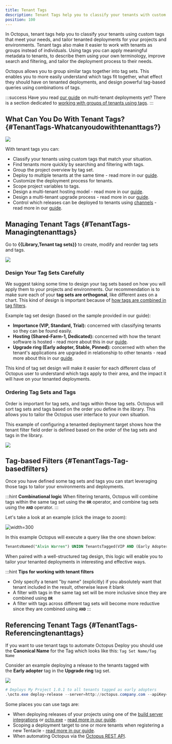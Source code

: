 ```yaml
---
title: Tenant Tags
description: Tenant Tags help you to classify your tenants with custom tags so you can tailor your tenanted deployments accordingly.
position: 100
---
```


In Octopus, tenant tags help you to classify your tenants using custom tags that meet your needs, and tailor tenanted deployments for your projects and environments. Tenant tags also make it easier to work with tenants as groups instead of individuals. Using tags you can apply meaningful metadata to tenants, to describe them using your own terminology, improve search and filtering, and tailor the deployment process to their needs.

Octopus allows you to group similar tags together into tag sets. This enables you to more easily understand which tags fit together, what effect they should have on tenanted deployments, and design powerful tag-based queries using combinations of tags.

:::success
Have you read [our guide](/docs/deployment-patterns/multi-tenant-deployments/multi-tenant-deployment-guide/index.md) on multi-tenant deployments yet? There is a section dedicated to [working with groups of tenants using tags](/docs/deployment-patterns/multi-tenant-deployments/multi-tenant-deployment-guide/working-with-groups-of-tenants-using-tags.md).
:::

## What Can You Do With Tenant Tags? {#TenantTags-Whatcanyoudowithtenanttags?}

![](tag-sets.png)

With tenant tags you can:

- Classify your tenants using custom tags that match your situation.
- Find tenants more quickly by searching and filtering with tags.
- Group the project overview by tag set.
- Deploy to multiple tenants at the same time - read more in our [guide](/docs/deployment-patterns/multi-tenant-deployments/multi-tenant-deployment-guide/designing-a-multi-tenant-upgrade-process.md).
- Customize the deployment process for tenants.
- Scope project variables to tags.
- Design a multi-tenant hosting model - read more in our [guide](/docs/deployment-patterns/multi-tenant-deployments/multi-tenant-deployment-guide/designing-a-multi-tenant-hosting-model.md).
- Design a multi-tenant upgrade process - read more in our [guide](/docs/deployment-patterns/multi-tenant-deployments/multi-tenant-deployment-guide/designing-a-multi-tenant-upgrade-process.md).
- Control which releases can be deployed to tenants using [channels](/docs/deployment-process/channels/index.md) - read more in our [guide](/docs/deployment-patterns/multi-tenant-deployments/multi-tenant-deployment-guide/designing-a-multi-tenant-upgrade-process.md).

## Managing Tenant Tags {#TenantTags-Managingtenanttags}

Go to **{{Library,Tenant tag sets}}** to create, modify and reorder tag sets and tags.

![](tenant-importance.png)


### Design Your Tag Sets Carefully
We suggest taking some time to design your tag sets based on how you will apply them to your projects and environments. Our recommendation is to make sure each of your **tag sets are orthogonal**, like different axes on a chart. This kind of design is important because of [how tags are combined in tag filters](#TenantTags-Tag-basedfilters).

Example tag set design (based on the sample provided in our guide):

- **Importance (VIP, Standard, Trial):** concerned with classifying tenants so they can be found easily.
- **Hosting (Shared-Farm-1, Dedicated):** concerned with how the tenant software is hosted - read more about this in our [guide](/docs/deployment-patterns/multi-tenant-deployments/multi-tenant-deployment-guide/designing-a-multi-tenant-hosting-model.md).
- **Upgrade ring (Early adopter, Stable, Pinned):** concerned with when the tenant's applications are upgraded in relationship to other tenants - read more about this in our [guide](/docs/deployment-patterns/multi-tenant-deployments/multi-tenant-deployment-guide/designing-a-multi-tenant-upgrade-process.md).

This kind of tag set design will make it easier for each different class of Octopus user to understand which tags apply to their area, and the impact it will have on your tenanted deployments.

### Ordering Tag Sets and Tags
Order is important for tag sets, and tags within those tag sets. Octopus will sort tag sets and tags based on the order you define in the library. This allows you to tailor the Octopus user interface to your own situation.

This example of configuring a tenanted deployment target shows how the tenant filter field order is defined based on the order of the tag sets and tags in the library.

![](/docs/images/5670003/5865645.png)

## Tag-based Filters {#TenantTags-Tag-basedfilters}

Once you have defined some tag sets and tags you can start leveraging those tags to tailor your environments and deployments.

:::hint
**Combinational logic**
When filtering tenants, Octopus will combine tags within the same tag set using the **`OR`** operator, and combine tag sets using the **`AND`** operator.
:::

Let's take a look at an example (click the image to zoom):

![](/docs/images/5670003/5865646.png "width=300")

In this example Octopus will execute a query like the one shown below:

```sql
TenantsNamed("Alvin Warren") UNION TenantsTagged(VIP AND (Early Adopter OR Stable))
```

When paired with a well-structured tag design, this logic will enable you to tailor your tenanted deployments in interesting and effective ways.

:::hint
**Tips for working with tenant filters**
- Only specify a tenant "by name" (explicitly) if you absolutely want that tenant included in the result, otherwise leave it blank
- A filter with tags in the same tag set will be more inclusive since they are combined using **`OR`**
- A filter with tags across different tag sets will become more reductive since they are combined using **`AND`**
  :::

## Referencing Tenant Tags {#TenantTags-Referencingtenanttags}

If you want to use tenant tags to automate Octopus Deploy you should use the **Canonical Name** for the Tag which looks like this: `Tag Set Name/Tag Name`

Consider an example deploying a release to the tenants tagged with the **Early adopter** tag in the **Upgrade ring** tag set.

![](upgrade-ring.png)

```powershell
# Deploys My Project 1.0.1 to all tenants tagged as early adopters
.\octo.exe deploy-release --server=http://octopus.company.com --apiKey=API-1234567890123456 --project="My Project" --version="1.0.1" --tenantTag="Upgrade ring/Early adopter"
```

Some places you can use tags are:

- When deploying releases of your projects using one of the [build server integrations](/docs/api-and-integration/index.md) or [octo.exe](/docs/octopus-rest-api/octo.exe-command-line/deploy-release.md) - [read more in our guide](/docs/deployment-patterns/multi-tenant-deployments/multi-tenant-deployment-guide/deploying-a-simple-multi-tenant-project.md).
- Scoping a deployment target to one or more tenants when registering a new Tentacle - [read more in our guide](/docs/deployment-patterns/multi-tenant-deployments/multi-tenant-deployment-guide/designing-a-multi-tenant-hosting-model.md).
- When automating Octopus via the [Octopus REST API](/docs/api-and-integration/api/index.md).
